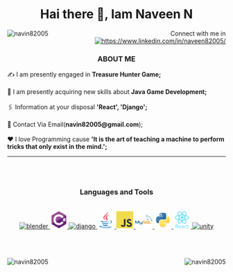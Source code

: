 <div class="about-div">
  <h1 align="center">Hai there 👋, Iam Naveen N</h1>
  <div>
    <p align="left">
      <img align="left" src="https://komarev.com/ghpvc/?username=navin82005&label=Profile%20views&color=0e75b6&style=flat" alt="navin82005" />
    </p>
    <div align="right">Connect with me in <a href="https://www.linkedin.com/in/naveenn82005">
      <img src="https://raw.githubusercontent.com/rahuldkjain/github-profile-readme-generator/master/src/images/icons/Social/linked-in-alt.svg" alt="https://www.linkedin.com/in/naveen82005/" height="20" width="30" />
    </a>
    </div>
  </div>
        <h3 align="center" class="AboutMe">ABOUT ME</h3>
               ✍️ I am presently engaged in <b>Treasure Hunter Game;</b>
                <br/>
                <br />
               📝 I am presently acquiring new skills about <b>Java Game Development;</b>
                <br />
                <br />
               🖇️ Information at your disposal <b>'React', 'Django';</b>
                <br />
                <br />
                📨 Contact Via Email(<b>navin82005@gmail.com</b>);
                <br />
                <br />
                ❤️ I love Programming cause <b>'It is the art of teaching a machine to perform tricks that only
                    exist in the mind.';</b>
    </div>
    <hr />
    <br />
    <br />
<h3 align="center" class="LanguagesandTools">Languages and Tools</h3>
<br />
<div align="center" class="LanguagesandToolsDiv">
  <a href="https://www.blender.org/" target="_blank" rel="noreferrer">
    <img src="https://download.blender.org/branding/community/blender_community_badge_white.svg" alt="blender" width="40" height="40" /> 
  </a>
  <a href="https://www.w3schools.com/cs/" target="_blank" rel="noreferrer">
    <img src="https://raw.githubusercontent.com/devicons/devicon/master/icons/csharp/csharp-original.svg" alt="csharp" width="40" height="40" />
  </a>
  <a href="https://www.djangoproject.com/" target="_blank" rel="noreferrer">
    <img src="https://cdn.worldvectorlogo.com/logos/django.svg" alt="django" width="40" height="40" />
  </a>
  <a href="https://www.java.com" target="_blank" rel="noreferrer">
    <img src="https://raw.githubusercontent.com/devicons/devicon/master/icons/java/java-original.svg" alt="java" width="40" height="40" />
  </a>
  <a href="https://developer.mozilla.org/en-US/docs/Web/JavaScript" target="_blank" rel="noreferrer">
    <img src="https://raw.githubusercontent.com/devicons/devicon/master/icons/javascript/javascript-original.svg"
                alt="javascript" width="40" height="40" /> </a>
        <a href="https://www.mysql.com/" target="_blank" rel="noreferrer"> <img
                src="https://raw.githubusercontent.com/devicons/devicon/master/icons/mysql/mysql-original-wordmark.svg"
                alt="mysql" width="40" height="40" /> </a>
        <a href="https://www.python.org" target="_blank" rel="noreferrer"> <img
                src="https://raw.githubusercontent.com/devicons/devicon/master/icons/python/python-original.svg"
                alt="python" width="40" height="40" /> </a>
        <a href="https://reactjs.org/" target="_blank" rel="noreferrer"> <img
                src="https://raw.githubusercontent.com/devicons/devicon/master/icons/react/react-original-wordmark.svg"
                alt="react" width="40" height="40" /> </a>
        <a href="https://unity.com/" target="_blank" rel="noreferrer"> <img
                src="https://www.vectorlogo.zone/logos/unity3d/unity3d-icon.svg" alt="unity" width="40" height="40" />
        </a>
    </div>
    <br />
    <br />
    <br />
    <div align="center">
        <p><img align="left"
                src="https://github-readme-stats.vercel.app/api?username=navin82005&show_icons=true&locale=en"
                alt="navin82005" /></p>
            <img align="right" src="https://github-readme-streak-stats.herokuapp.com/?user=navin82005&"
                alt="navin82005" />
    </div>
    <br />
    <br />
    
